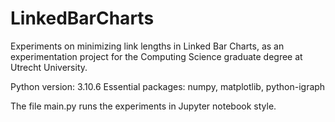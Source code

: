 # LinkedBarCharts
Experiments on minimizing link lengths in Linked Bar Charts, as an experimentation project for the Computing Science graduate degree at Utrecht University.

Python version: 3.10.6
Essential packages: numpy, matplotlib, python-igraph

The file main.py runs the experiments in Jupyter notebook style.
